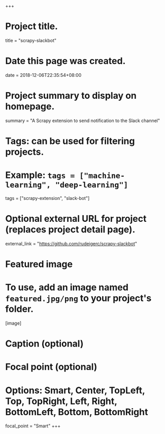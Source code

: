 +++
# Project title.
title = "scrapy-slackbot"

# Date this page was created.
date = 2018-12-06T22:35:54+08:00

# Project summary to display on homepage.
summary = "A Scrapy extension to send notification to the Slack channel"

# Tags: can be used for filtering projects.
# Example: `tags = ["machine-learning", "deep-learning"]`
tags = ["scrapy-extension", "slack-bot"]

# Optional external URL for project (replaces project detail page).
external_link = "https://github.com/rudeigerc/scrapy-slackbot"

# Featured image
# To use, add an image named `featured.jpg/png` to your project's folder. 
[image]
  # Caption (optional)

  # Focal point (optional)
  # Options: Smart, Center, TopLeft, Top, TopRight, Left, Right, BottomLeft, Bottom, BottomRight
  focal_point = "Smart"
+++
